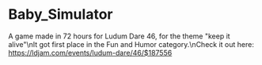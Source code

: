 # Baby_Simulator
A game made in 72 hours for Ludum Dare 46, for the theme "keep it alive"\nIt got first place in the Fun and Humor category.\nCheck it out here: https://ldjam.com/events/ludum-dare/46/$187556
